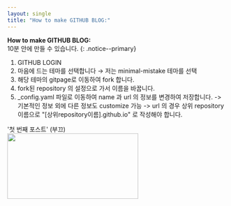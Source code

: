 ```yaml
---
layout: single
title: "How to make GITHUB BLOG:"
---
```


**How to make GITHUB BLOG:**  
10분 안에 만들 수 있습니다.
{: .notice--primary}

1. GITHUB LOGIN
2. 마음에 드는 테마를 선택합니다 → 저는 minimal-mistake 테마를 선택
3. 해당 테마의 gitpage로 이동하여 fork 합니다.
4. fork된 repository 의 설정으로 가서 이름을 바꿉니다.
5. _config.yaml 파일로 이동하여 name 과 url 의 정보를 변경하여 저장합니다.
     -> 기본적인 정보 외에 다른 정보도 customize 가능
     -> url 의 경우 상위 repository 이름으로 "[상위repository이름].github.io" 로 작성해야 합니다. 

  
'첫 번째 포스트' (부끄)  
<img src="/assets/images/20240805/001.jpg" width="300" height="150">
